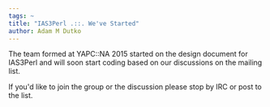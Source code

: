 ```yaml
---
tags: ~
title: "IAS3Perl .::. We've Started"
author: Adam M Dutko
---
```


The team formed at YAPC::NA 2015 started on the design document for IAS3Perl and will soon start coding based on our discussions on the mailing list. 

If you'd like to join the group or the discussion please stop by IRC or post to the list. 
